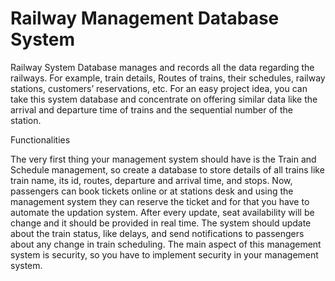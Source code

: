 # Railway Management Database System
Railway System Database manages and records all the data regarding the railways. For example, train details, Routes of trains, their schedules, railway stations, customers’ reservations, etc. For an easy project idea, you can take this system database and concentrate on offering similar data like the arrival and departure time of trains and the sequential number of the station.

Functionalities

The very first thing your management system should have is the Train and Schedule management, so create a database to store details of all trains like train name, its id, routes, departure and arrival time, and stops.
Now, passengers can book tickets online or at stations desk and using the management system they can reserve the ticket and for that you have to automate the updation system.
After every update, seat availability will be change and it should be provided in real time.
The system should update about the train status, like delays, and send notifications to passengers about any change in train scheduling.
The main aspect of this management system is security, so you have to implement security in your management system.
